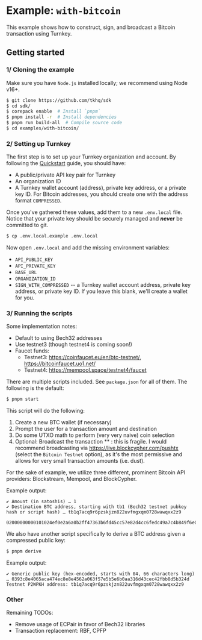 # Example: `with-bitcoin`

This example shows how to construct, sign, and broadcast a Bitcoin transaction using Turnkey.

## Getting started

### 1/ Cloning the example

Make sure you have `Node.js` installed locally; we recommend using Node v16+.

```bash
$ git clone https://github.com/tkhq/sdk
$ cd sdk/
$ corepack enable  # Install `pnpm`
$ pnpm install -r  # Install dependencies
$ pnpm run build-all  # Compile source code
$ cd examples/with-bitcoin/
```

### 2/ Setting up Turnkey

The first step is to set up your Turnkey organization and account. By following the [Quickstart](https://docs.turnkey.com/getting-started/quickstart) guide, you should have:

- A public/private API key pair for Turnkey
- An organization ID
- A Turnkey wallet account (address), private key address, or a private key ID. For Bitcoin addresses, you should create one with the address format `COMPRESSED`.

Once you've gathered these values, add them to a new `.env.local` file. Notice that your private key should be securely managed and **_never_** be committed to git.

```bash
$ cp .env.local.example .env.local
```

Now open `.env.local` and add the missing environment variables:

- `API_PUBLIC_KEY`
- `API_PRIVATE_KEY`
- `BASE_URL`
- `ORGANIZATION_ID`
- `SIGN_WITH_COMPRESSED` -- a Turnkey wallet account address, private key address, or private key ID. If you leave this blank, we'll create a wallet for you.

### 3/ Running the scripts

Some implementation notes:

- Default to using Bech32 addresses
- Use testnet3 (though testnet4 is coming soon!)
- Faucet funds:
  - Testnet3: https://coinfaucet.eu/en/btc-testnet/, https://bitcoinfaucet.uo1.net/
  - Testnet4: https://mempool.space/testnet4/faucet

There are multiple scripts included. See `package.json` for all of them. The following is the default:

```bash
$ pnpm start
```

This script will do the following:

1. Create a new BTC wallet (if necessary)
2. Prompt the user for a transaction amount and destination
3. Do some UTXO math to perform (very very naive) coin selection
4. Optional: Broadcast the transaction \*\* : this is fragile. I would recommend broadcasting via https://live.blockcypher.com/pushtx (select the `Bitcoin Testnet` option), as it's the most permissive and allows for very small transaction amounts (i.e. dust).

For the sake of example, we utilize three different, prominent Bitcoin API providers: Blockstream, Mempool, and BlockCypher.

Example output:

```
✔ Amount (in satoshis) … 1
✔ Destination BTC address, starting with tb1 (Bech32 testnet pubkey hash or script hash) … tb1q7acq9r6pzskjzn822uvfmgxqm0728wawqxx2z9

02000000000101024ef0e2a6a0b2ff47363b6fd45cc57e82d4cc6fedc49a7c4b849f6e0772788e0200000000ffffffff020100000000000000160014f770028f41142d214cea57189da0c0dbfca3bbae5811000000000000160014f770028f41142d214cea57189da0c0dbfca3bbae02483045022100b74ed137d0e8681c049dc9304717ad12278c721eaef73780465bd84e3735f553022010c0839b953da57a504b957d4821bf4acde6c066846adcc0867a54f1d9bf8ab601210393c8e4065aca474ec8e8e4562a063f57e5b5e6b0aa316d43cec42fbb8d5b324d00000000
```

We also have another script specifically to derive a BTC address given a compressed public key:

```bash
$ pnpm derive
```

Example output:

```
✔ Generic public key (hex-encoded, starts with 04, 66 characters long) … 0393c8e4065aca474ec8e8e4562a063f57e5b5e6b0aa316d43cec42fbb8d5b324d
Testnet P2WPKH address: tb1q7acq9r6pzskjzn822uvfmgxqm0728wawqxx2z9
```

### Other

Remaining TODOs:

- Remove usage of ECPair in favor of Bech32 libraries
- Transaction replacement: RBF, CPFP
